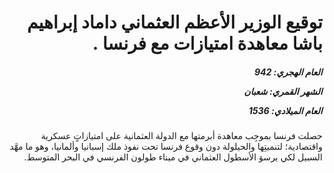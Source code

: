 <h1 dir="rtl">توقيع الوزير الأعظم العثماني داماد إبراهيم باشا معاهدة امتيازات مع فرنسا .</h1>

<h5 dir="rtl">العام الهجري:  942

الشهر القمري: شعبان

العام الميلادي: 1536</h5>

<p dir="rtl">حصلت فرنسا بموجِب معاهدة أبرمتها مع الدولة العثمانية على امتيازاتٍ عسكرية واقتصادية؛ لتنميتِها والحيلولة دون وقوع فرنسا تحت نفوذ ملك إسبانيا وألمانيا، وهو ما مهَّد السبيل لكي يرسوَ الأسطول العثماني في ميناء طولون الفرنسي في البحر المتوسط.</p></br>

